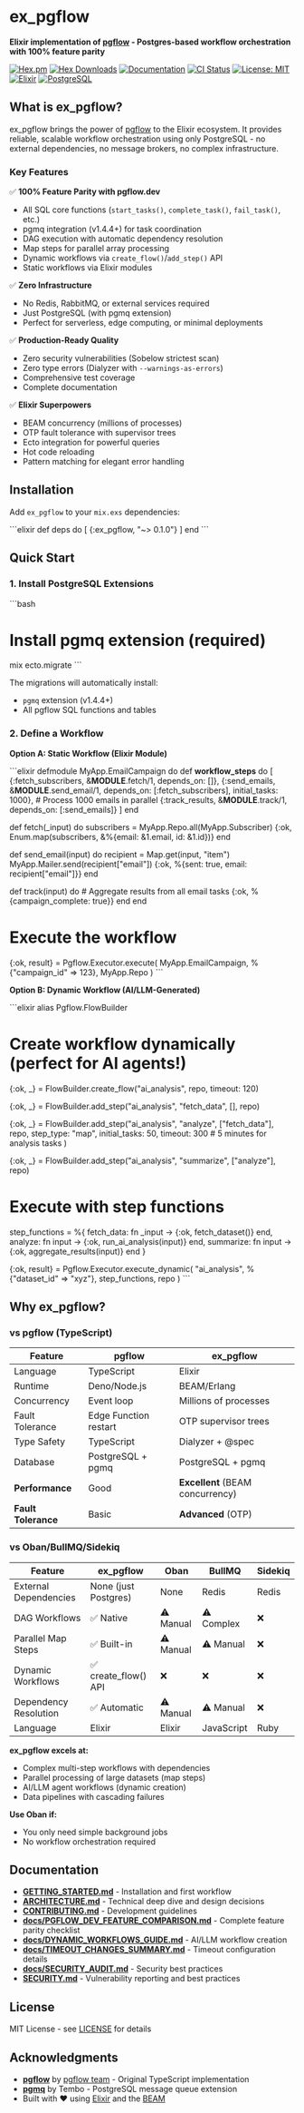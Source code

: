 # ex_pgflow

**Elixir implementation of [pgflow](https://pgflow.dev) - Postgres-based workflow orchestration with 100% feature parity**

[![Hex.pm](https://img.shields.io/hexpm/v/ex_pgflow.svg)](https://hex.pm/packages/ex_pgflow)
[![Hex Downloads](https://img.shields.io/hexpm/dt/ex_pgflow.svg)](https://hex.pm/packages/ex_pgflow)
[![Documentation](https://img.shields.io/badge/docs-hexpm-blue.svg)](https://hexdocs.pm/ex_pgflow)
[![CI Status](https://github.com/mikkihugo/ex_pgflow/workflows/CI/badge.svg)](https://github.com/mikkihugo/ex_pgflow/actions)
[![License: MIT](https://img.shields.io/badge/License-MIT-yellow.svg)](https://opensource.org/licenses/MIT)
[![Elixir](https://img.shields.io/badge/elixir-1.14+-purple.svg)](https://elixir-lang.org/)
[![PostgreSQL](https://img.shields.io/badge/PostgreSQL-14+-336791.svg)](https://www.postgresql.org/)

## What is ex_pgflow?

ex_pgflow brings the power of [pgflow](https://pgflow.dev) to the Elixir ecosystem. It provides reliable, scalable workflow orchestration using only PostgreSQL - no external dependencies, no message brokers, no complex infrastructure.

### Key Features

✅ **100% Feature Parity with pgflow.dev**
- All SQL core functions (`start_tasks()`, `complete_task()`, `fail_task()`, etc.)
- pgmq integration (v1.4.4+) for task coordination
- DAG execution with automatic dependency resolution
- Map steps for parallel array processing
- Dynamic workflows via `create_flow()`/`add_step()` API
- Static workflows via Elixir modules

✅ **Zero Infrastructure**
- No Redis, RabbitMQ, or external services required
- Just PostgreSQL (with pgmq extension)
- Perfect for serverless, edge computing, or minimal deployments

✅ **Production-Ready Quality**
- Zero security vulnerabilities (Sobelow strictest scan)
- Zero type errors (Dialyzer with `--warnings-as-errors`)
- Comprehensive test coverage
- Complete documentation

✅ **Elixir Superpowers**
- BEAM concurrency (millions of processes)
- OTP fault tolerance with supervisor trees
- Ecto integration for powerful queries
- Hot code reloading
- Pattern matching for elegant error handling

## Installation

Add `ex_pgflow` to your `mix.exs` dependencies:

\`\`\`elixir
def deps do
  [
    {:ex_pgflow, "~> 0.1.0"}
  ]
end
\`\`\`

## Quick Start

### 1. Install PostgreSQL Extensions

\`\`\`bash
# Install pgmq extension (required)
mix ecto.migrate
\`\`\`

The migrations will automatically install:
- `pgmq` extension (v1.4.4+)
- All pgflow SQL functions and tables

### 2. Define a Workflow

**Option A: Static Workflow (Elixir Module)**

\`\`\`elixir
defmodule MyApp.EmailCampaign do
  def __workflow_steps__ do
    [
      {:fetch_subscribers, &__MODULE__.fetch/1, depends_on: []},
      {:send_emails, &__MODULE__.send_email/1,
        depends_on: [:fetch_subscribers],
        initial_tasks: 1000},  # Process 1000 emails in parallel
      {:track_results, &__MODULE__.track/1, depends_on: [:send_emails]}
    ]
  end

  def fetch(_input) do
    subscribers = MyApp.Repo.all(MyApp.Subscriber)
    {:ok, Enum.map(subscribers, &%{email: &1.email, id: &1.id})}
  end

  def send_email(input) do
    recipient = Map.get(input, "item")
    MyApp.Mailer.send(recipient["email"])
    {:ok, %{sent: true, email: recipient["email"]}}
  end

  def track(input) do
    # Aggregate results from all email tasks
    {:ok, %{campaign_complete: true}}
  end
end

# Execute the workflow
{:ok, result} = Pgflow.Executor.execute(
  MyApp.EmailCampaign,
  %{"campaign_id" => 123},
  MyApp.Repo
)
\`\`\`

**Option B: Dynamic Workflow (AI/LLM-Generated)**

\`\`\`elixir
alias Pgflow.FlowBuilder

# Create workflow dynamically (perfect for AI agents!)
{:ok, _} = FlowBuilder.create_flow("ai_analysis", repo, timeout: 120)

{:ok, _} = FlowBuilder.add_step("ai_analysis", "fetch_data", [], repo)

{:ok, _} = FlowBuilder.add_step("ai_analysis", "analyze", ["fetch_data"], repo,
  step_type: "map",
  initial_tasks: 50,
  timeout: 300  # 5 minutes for analysis tasks
)

{:ok, _} = FlowBuilder.add_step("ai_analysis", "summarize", ["analyze"], repo)

# Execute with step functions
step_functions = %{
  fetch_data: fn _input -> {:ok, fetch_dataset()} end,
  analyze: fn input -> {:ok, run_ai_analysis(input)} end,
  summarize: fn input -> {:ok, aggregate_results(input)} end
}

{:ok, result} = Pgflow.Executor.execute_dynamic(
  "ai_analysis",
  %{"dataset_id" => "xyz"},
  step_functions,
  repo
)
\`\`\`

## Why ex_pgflow?

### vs pgflow (TypeScript)

| Feature | pgflow | ex_pgflow |
|---------|--------|-----------|
| Language | TypeScript | Elixir |
| Runtime | Deno/Node.js | BEAM/Erlang |
| Concurrency | Event loop | Millions of processes |
| Fault Tolerance | Edge Function restart | OTP supervisor trees |
| Type Safety | TypeScript | Dialyzer + @spec |
| Database | PostgreSQL + pgmq | PostgreSQL + pgmq |
| **Performance** | Good | **Excellent** (BEAM concurrency) |
| **Fault Tolerance** | Basic | **Advanced** (OTP) |

### vs Oban/BullMQ/Sidekiq

| Feature | ex_pgflow | Oban | BullMQ | Sidekiq |
|---------|-----------|------|--------|---------|
| External Dependencies | None (just Postgres) | None | Redis | Redis |
| DAG Workflows | ✅ Native | ⚠️ Manual | ⚠️ Complex | ❌ |
| Parallel Map Steps | ✅ Built-in | ⚠️ Manual | ⚠️ Manual | ❌ |
| Dynamic Workflows | ✅ create_flow() API | ❌ | ❌ | ❌ |
| Dependency Resolution | ✅ Automatic | ⚠️ Manual | ⚠️ Manual | ❌ |
| Language | Elixir | Elixir | JavaScript | Ruby |

**ex_pgflow excels at:**
- Complex multi-step workflows with dependencies
- Parallel processing of large datasets (map steps)
- AI/LLM agent workflows (dynamic creation)
- Data pipelines with cascading failures

**Use Oban if:**
- You only need simple background jobs
- No workflow orchestration required

## Documentation

- **[GETTING_STARTED.md](GETTING_STARTED.md)** - Installation and first workflow
- **[ARCHITECTURE.md](ARCHITECTURE.md)** - Technical deep dive and design decisions
- **[CONTRIBUTING.md](CONTRIBUTING.md)** - Development guidelines
- **[docs/PGFLOW_DEV_FEATURE_COMPARISON.md](docs/PGFLOW_DEV_FEATURE_COMPARISON.md)** - Complete feature parity checklist
- **[docs/DYNAMIC_WORKFLOWS_GUIDE.md](docs/DYNAMIC_WORKFLOWS_GUIDE.md)** - AI/LLM workflow creation
- **[docs/TIMEOUT_CHANGES_SUMMARY.md](docs/TIMEOUT_CHANGES_SUMMARY.md)** - Timeout configuration details
- **[docs/SECURITY_AUDIT.md](docs/SECURITY_AUDIT.md)** - Security best practices
- **[SECURITY.md](SECURITY.md)** - Vulnerability reporting and best practices

## License

MIT License - see [LICENSE](LICENSE) for details

## Acknowledgments

- **[pgflow](https://pgflow.dev)** by [pgflow team](https://github.com/pgflow/pgflow) - Original TypeScript implementation
- **[pgmq](https://github.com/tembo-io/pgmq)** by Tembo - PostgreSQL message queue extension
- Built with ❤️ using [Elixir](https://elixir-lang.org/) and the [BEAM](https://www.erlang.org/)
